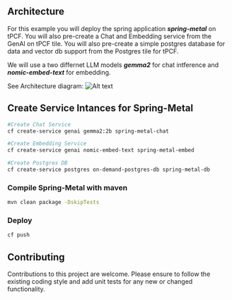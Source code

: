 

## Architecture
For this example you will deploy the spring application ***spring-metal*** on tPCF.
You will also pre-create a Chat and Embedding service from the GenAI on tPCF tile.
You will also pre-create a simple postgres database for data and vector db support from the Postgres tile for tPCF.

We will use a two differnet LLM models ***gemma2*** for chat intference and ***nomic-embed-text*** for embedding.

See Architecture diagram:
![Alt text](https://github.com/nkuhn-vmw/GenAI-for-TPCF-Samples/blob/main/spring-metal/spring-metal-arch.png "Spring-metal AI Architecture")

## Create Service Intances for Spring-Metal

```bash
#Create Chat Service
cf create-service genai gemma2:2b spring-metal-chat

#Create Embedding Service
cf create-service genai nomic-embed-text spring-metal-embed

#Create Postgres DB
cf create-service postgres on-demand-postgres-db spring-metal-db
```

### Compile Spring-Metal with maven
```bash
mvn clean package -DskipTests
```

### Deploy
```bash
cf push
```

## Contributing
Contributions to this project are welcome. Please ensure to follow the existing coding style and add unit tests for any new or changed functionality.


